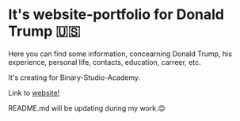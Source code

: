 # It's website-portfolio for Donald Trump 🇺🇸
Here you can find some information, concearning Donald Trump, his experience, personal life, contacts, education, carreer, etc. 

It's creating for Binary-Studio-Academy.

Link to [website!](https://anatoliyi.github.io/homepage/)

README.md will be updating during my work.:blush:

